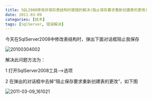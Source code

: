 ```yaml
---
title: SQL2008修改并保存表结构时报错的解决(阻止保存要求重新创建表的更改)
date: 2011-03-09
categories: [技术]
tags: [SqlServer, 错误解决]
---
```


今天在SqlServer2008中修改表结构时，弹出下面对话框阻止我保存

![20100304002](https://cdn.jsdelivr.net/gh/oec2003/hblog-images/img/202201301954622.png)

解决此问题方法为：

1 打开SqlServer2008工具—>选项

2 在弹出的对话框中去掉“阻止保存要求重新创建表的更改”，如下图

![2011-03-09_161021](https://cdn.jsdelivr.net/gh/oec2003/hblog-images/img/202201301954844.png)

